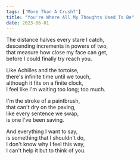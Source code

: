```yaml
---
tags: ['More Than A Crush?']
title: "You're Where All My Thoughts Used To Be"
date: 2023-06-01
---
```


The distance halves every stare I catch,  
descending increments in powers of two,  
that measure how close my face can get,  
before I could finally try reach you.

Like Achilles and the tortoise,  
there's infinite time until we touch,  
although it fits on a finite clock,  
I feel like I'm waiting too long; too much.

I'm the stroke of a paintbrush,  
that can't dry on the paving,  
like every sentence we swap,  
is one I've been saving.

And everything I want to say,  
is something that I shouldn't do,  
I don't know why I feel this way,  
I can't help it but to think of you.
